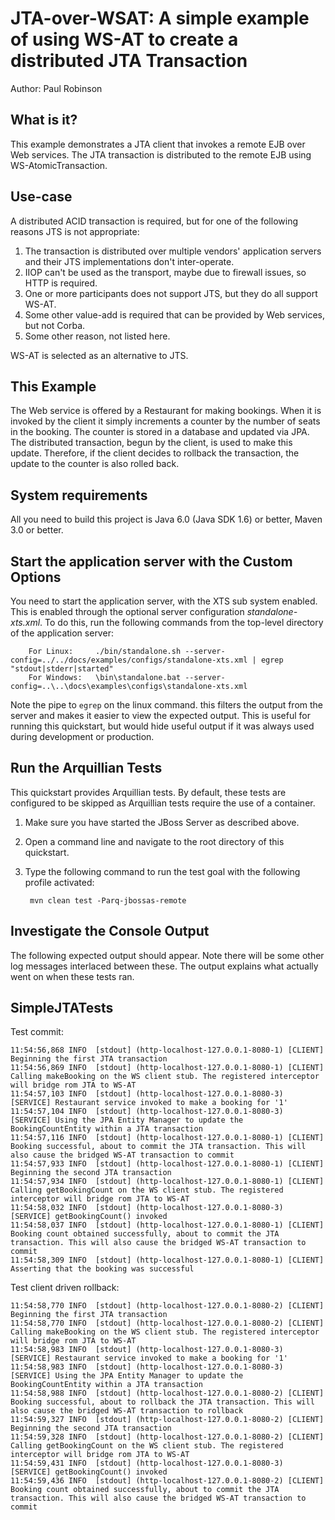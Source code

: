 JTA-over-WSAT: A simple example of using WS-AT to create a distributed JTA Transaction
======================================================================================
Author: Paul Robinson


What is it?
-----------
This example demonstrates a JTA client that invokes a remote EJB over Web services. The JTA transaction is distributed to the remote EJB using WS-AtomicTransaction.

Use-case
--------
A distributed ACID transaction is required, but for one of the following reasons JTS is not appropriate:

1) The transaction is distributed over multiple vendors' application servers and their JTS implementations don't inter-operate.
2) IIOP can't be used as the transport, maybe due to firewall issues, so HTTP is required.
3) One or more participants does not support JTS, but they do all support WS-AT.
4) Some other value-add is required that can be provided by Web services, but not Corba.
5) Some other reason, not listed here.

WS-AT is selected as an alternative to JTS.

This Example
------------

The Web service is offered by a Restaurant for making bookings. When it is invoked by the client it simply increments a counter by the number of seats in the booking.
The counter is stored in a database and updated via JPA. The distributed transaction, begun by the client, is used to make this update. Therefore, if the client decides
to rollback the transaction, the update to the counter is also rolled back.


System requirements
-------------------

All you need to build this project is Java 6.0 (Java SDK 1.6) or better, Maven 3.0 or better.


Start the application server with the Custom Options
----------------------

You need to start the application server, with the XTS sub system enabled. This is enabled through the optional server configuration *standalone-xts.xml*. To do this, run the following commands from the top-level directory of the application server:

        For Linux:     ./bin/standalone.sh --server-config=../../docs/examples/configs/standalone-xts.xml | egrep "stdout|stderr|started"
        For Windows:   \bin\standalone.bat --server-config=..\..\docs\examples\configs\standalone-xts.xml

Note the pipe to `egrep` on the linux command. this filters the output from the server and makes it easier to view the expected output. This is useful for running this quickstart, but would
hide useful output if it was always used during development or production.

Run the Arquillian Tests 
-------------------------

This quickstart provides Arquillian tests. By default, these tests are configured to be skipped as Arquillian tests require the use of a container. 

1. Make sure you have started the JBoss Server as described above.
2. Open a command line and navigate to the root directory of this quickstart.
3. Type the following command to run the test goal with the following profile activated:

        mvn clean test -Parq-jbossas-remote 


Investigate the Console Output
----------------------------

The following expected output should appear. Note there will be some other log messages interlaced between these. The output explains what actually went on when these tests ran.

SimpleJTATests
---------------

Test commit:

    11:54:56,868 INFO  [stdout] (http-localhost-127.0.0.1-8080-1) [CLIENT] Beginning the first JTA transaction
    11:54:56,869 INFO  [stdout] (http-localhost-127.0.0.1-8080-1) [CLIENT] Calling makeBooking on the WS client stub. The registered interceptor will bridge rom JTA to WS-AT
    11:54:57,103 INFO  [stdout] (http-localhost-127.0.0.1-8080-3) [SERVICE] Restaurant service invoked to make a booking for '1'
    11:54:57,104 INFO  [stdout] (http-localhost-127.0.0.1-8080-3) [SERVICE] Using the JPA Entity Manager to update the BookingCountEntity within a JTA transaction
    11:54:57,116 INFO  [stdout] (http-localhost-127.0.0.1-8080-1) [CLIENT] Booking successful, about to commit the JTA transaction. This will also cause the bridged WS-AT transaction to commit
    11:54:57,933 INFO  [stdout] (http-localhost-127.0.0.1-8080-1) [CLIENT] Beginning the second JTA transaction
    11:54:57,934 INFO  [stdout] (http-localhost-127.0.0.1-8080-1) [CLIENT] Calling getBookingCount on the WS client stub. The registered interceptor will bridge rom JTA to WS-AT
    11:54:58,032 INFO  [stdout] (http-localhost-127.0.0.1-8080-3) [SERVICE] getBookingCount() invoked
    11:54:58,037 INFO  [stdout] (http-localhost-127.0.0.1-8080-1) [CLIENT] Booking count obtained successfully, about to commit the JTA transaction. This will also cause the bridged WS-AT transaction to commit
    11:54:58,309 INFO  [stdout] (http-localhost-127.0.0.1-8080-1) [CLIENT] Asserting that the booking was successful

Test client driven rollback:

    11:54:58,770 INFO  [stdout] (http-localhost-127.0.0.1-8080-2) [CLIENT] Beginning the first JTA transaction
    11:54:58,770 INFO  [stdout] (http-localhost-127.0.0.1-8080-2) [CLIENT] Calling makeBooking on the WS client stub. The registered interceptor will bridge rom JTA to WS-AT
    11:54:58,983 INFO  [stdout] (http-localhost-127.0.0.1-8080-3) [SERVICE] Restaurant service invoked to make a booking for '1'
    11:54:58,983 INFO  [stdout] (http-localhost-127.0.0.1-8080-3) [SERVICE] Using the JPA Entity Manager to update the BookingCountEntity within a JTA transaction
    11:54:58,988 INFO  [stdout] (http-localhost-127.0.0.1-8080-2) [CLIENT] Booking successful, about to rollback the JTA transaction. This will also cause the bridged WS-AT transaction to rollback
    11:54:59,327 INFO  [stdout] (http-localhost-127.0.0.1-8080-2) [CLIENT] Beginning the second JTA transaction
    11:54:59,328 INFO  [stdout] (http-localhost-127.0.0.1-8080-2) [CLIENT] Calling getBookingCount on the WS client stub. The registered interceptor will bridge rom JTA to WS-AT
    11:54:59,431 INFO  [stdout] (http-localhost-127.0.0.1-8080-3) [SERVICE] getBookingCount() invoked
    11:54:59,436 INFO  [stdout] (http-localhost-127.0.0.1-8080-2) [CLIENT] Booking count obtained successfully, about to commit the JTA transaction. This will also cause the bridged WS-AT transaction to commit
